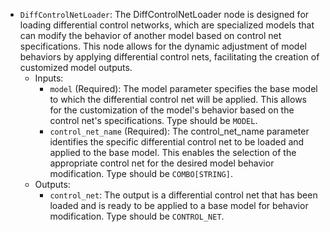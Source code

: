 - `DiffControlNetLoader`: The DiffControlNetLoader node is designed for loading differential control networks, which are specialized models that can modify the behavior of another model based on control net specifications. This node allows for the dynamic adjustment of model behaviors by applying differential control nets, facilitating the creation of customized model outputs.
    - Inputs:
        - `model` (Required): The model parameter specifies the base model to which the differential control net will be applied. This allows for the customization of the model's behavior based on the control net's specifications. Type should be `MODEL`.
        - `control_net_name` (Required): The control_net_name parameter identifies the specific differential control net to be loaded and applied to the base model. This enables the selection of the appropriate control net for the desired model behavior modification. Type should be `COMBO[STRING]`.
    - Outputs:
        - `control_net`: The output is a differential control net that has been loaded and is ready to be applied to a base model for behavior modification. Type should be `CONTROL_NET`.
